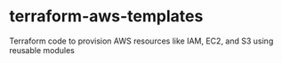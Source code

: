 # terraform-aws-templates
Terraform code to provision AWS resources like IAM, EC2, and S3 using reusable modules
